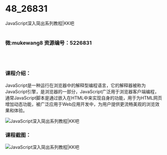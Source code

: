 # 48_26831
JavaScript深入简出系列教程|KK吧
<br/></br>
<h3>微:mukewang8 资源编号：5226831</h3>
<br/></br>
<h3>课程介绍：</h3>
<p>JavaScript是一种运行在浏览器中的解释型编程语言，它的解释器被称为JavaScript引擎，是浏览器的一部分，JavaScript广泛用于浏览器客户端编程，通常JavaScript脚本是通过嵌入在HTML中来实现自身的功能，用于为HTML网页增加动态功能，被广泛应用于Web应用开发中，为用户提供更流畅美观的浏览效果和体验。</p>
<p><img src="https://www.ko996.com/wp-content/uploads/img/2022/10/1-13-300x186.png" alt="JavaScript深入简出系列教程|KK吧"></p>
<div class="info-desc">
<h3>课程截图：</h3>
<p><img src="https://www.ko996.com/wp-content/uploads/img/2022/10/2-12.png" alt="JavaScript深入简出系列教程|KK吧"></p>


			
</div>
